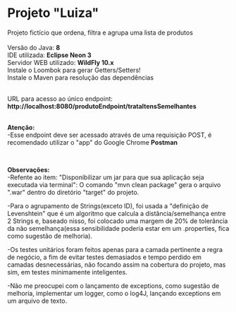 # Projeto "Luiza"
Projeto fictício que ordena, filtra e agrupa uma lista de produtos
<br/><br/>
Versão do Java: <b>8</b>
<br/>
IDE utilizada: <b>Eclipse Neon 3</b>
<br/>
Servidor WEB utilizado: <b>WildFly 10.x</b>
<br/>
Instale o Loombok para gerar Getters/Setters!
<br/>
Instale o Maven para resolução das dependências

<br/>
URL para acesso ao único endpoint: <b> http://localhost:8080/produtoEndpoint/trataItensSemelhantes </b>
<br/><br/>

<b>Atenção:</b>
<br/>
-Esse endpoint deve ser acessado através de uma requisição POST, é recomendado utilizar o "app" do Google Chrome <b>Postman</b>

<br/>

<b>Observações:</b>
<br/>
-Refente ao item: "Disponibilizar	um jar para	que	sua	aplicação	seja	executada	via	terminal":
O comando "mvn clean package" gera o arquivo ".war" dentro do diretório "target" do projeto.

-Para o agrupamento de Strings(exceto ID), foi usada a "definição de Levenshtein" que é um algoritmo que calcula a distância/semelhança entre 2 Strings e, baseado nisso, foi colocado uma margem de 20%  de tolerância da não semelhança(essa sensibilidade poderia estar em um .properties, fica como sugestão de melhoria).

-Os testes unitários foram feitos apenas para a camada pertinente a regra de negócio, a fim de evitar testes demasiados e tempo perdido em camadas desnecessárias, não focando assim na cobertura do projeto, mas sim, em testes minimamente inteligentes.

-Não me preocupei com o lançamento de exceptions, como sugestão de melhoria, implementar um logger, como o log4J, lançando exceptions em um arquivo de texto.
